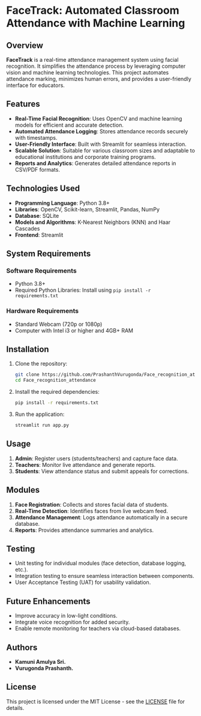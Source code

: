 # FaceTrack: Automated Classroom Attendance with Machine Learning

## Overview
**FaceTrack** is a real-time attendance management system using facial recognition. It simplifies the attendance process by leveraging computer vision and machine learning technologies. This project automates attendance marking, minimizes human errors, and provides a user-friendly interface for educators.

## Features
- **Real-Time Facial Recognition**: Uses OpenCV and machine learning models for efficient and accurate detection.
- **Automated Attendance Logging**: Stores attendance records securely with timestamps.
- **User-Friendly Interface**: Built with Streamlit for seamless interaction.
- **Scalable Solution**: Suitable for various classroom sizes and adaptable to educational institutions and corporate training programs.
- **Reports and Analytics**: Generates detailed attendance reports in CSV/PDF formats.

## Technologies Used
- **Programming Language**: Python 3.8+
- **Libraries**: OpenCV, Scikit-learn, Streamlit, Pandas, NumPy
- **Database**: SQLite
- **Models and Algorithms**: K-Nearest Neighbors (KNN) and Haar Cascades
- **Frontend**: Streamlit

## System Requirements
### Software Requirements
- Python 3.8+
- Required Python Libraries: Install using `pip install -r requirements.txt`

### Hardware Requirements
- Standard Webcam (720p or 1080p)
- Computer with Intel i3 or higher and 4GB+ RAM

## Installation
1. Clone the repository:
   ```bash
   git clone https://github.com/PrashanthVurugonda/Face_recognition_attendance.git
   cd Face_recognition_attendance
   ```
2. Install the required dependencies:
   ```bash
   pip install -r requirements.txt
   ```
3. Run the application:
   ```bash
   streamlit run app.py
   ```

## Usage
1. **Admin**: Register users (students/teachers) and capture face data.
2. **Teachers**: Monitor live attendance and generate reports.
3. **Students**: View attendance status and submit appeals for corrections.

## Modules
1. **Face Registration**: Collects and stores facial data of students.
2. **Real-Time Detection**: Identifies faces from live webcam feed.
3. **Attendance Management**: Logs attendance automatically in a secure database.
4. **Reports**: Provides attendance summaries and analytics.

## Testing
- Unit testing for individual modules (face detection, database logging, etc.).
- Integration testing to ensure seamless interaction between components.
- User Acceptance Testing (UAT) for usability validation.

## Future Enhancements
- Improve accuracy in low-light conditions.
- Integrate voice recognition for added security.
- Enable remote monitoring for teachers via cloud-based databases.

## Authors
- **Kamuni Amulya Sri.**
- **Vurugonda Prashanth.** 

## License
This project is licensed under the MIT License - see the [LICENSE](LICENSE) file for details.
